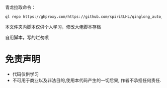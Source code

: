 青龙拉取命令：

```bash
ql repo https://ghproxy.com/https://github.com/spiritLHL/qinglong_auto_tools.git "ecs_"
```

本文件夹内脚本仅供个人学习，修改大佬脚本存档

自用脚本，写的烂勿喷

# 免责声明

* 代码仅供学习
* 不可用于商业以及非法目的,使用本代码产生的一切后果, 作者不承担任何责任.
